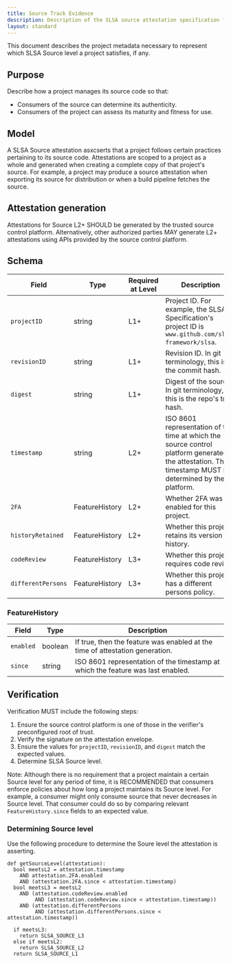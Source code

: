 ```yaml
---
title: Source Track Evidence
description: Description of the SLSA source attestation specification for verifying how source code is managed.
layout: standard
---
```

This document describes the project metadata necessary to represent which SLSA
Source level a project satisfies, if any.

## Purpose

Describe how a project manages its source code so that:

-   Consumers of the source can determine its authenticity.
-   Consumers of the project can assess its maturity and fitness for use.

## Model

A SLSA Source attestation asxcserts that a project follows certain practices
pertaining to its source code. Attestations are scoped to a project as a whole
and generated when creating a complete copy of that project's source. For
example, a project may produce a source attestation when exporting its source
for distribution or when a build pipeline fetches the source.

## Attestation generation

Attestations for Source L2+ SHOULD be generated by the trusted source control
platform. Alternatively, other authorized parties MAY generate L2+ attestations
using APIs provided by the source control platform.

## Schema

| Field | Type | Required at Level | Description
| --- | --- | --- | ---
| `projectID` | string | L1+ | Project ID. For example, the SLSA Specification's project ID is `www.github.com/slsa-framework/slsa`.
| `revisionID` | string | L1+ | Revision ID. In git terminology, this is the commit hash.
| `digest` | string | L1+ | Digest of the source. In git terminology, this is the repo's tree hash.
| `timestamp` | string | L2+ | ISO 8601 representation of the time at which the source control platform generated the attestation. This timestamp MUST be determined by the platform.
| `2FA` | FeatureHistory | L2+ | Whether 2FA was enabled for this project.
| `historyRetained` | FeatureHistory | L2+ | Whether this project retains its version history.
| `codeReview` | FeatureHistory | L3+ | Whether this project requires code review.
| `differentPersons` | FeatureHistory | L3+ | Whether this project has a different persons policy.

### FeatureHistory

| Field | Type | Description
| --- | --- | ---
| `enabled` | boolean | If true, then the feature was enabled at the time of attestation generation.
| `since` | string | ISO 8601 representation of the timestamp at which the feature was last enabled.

## Verification

Verification MUST include the following steps:

1.  Ensure the source control platform is one of those in the verifier's preconfigured root of trust.
2.  Verify the signature on the attestation envelope.
3.  Ensure the values for `projectID`, `revisionID`, and `digest` match the expected values.
4.  Determine SLSA Source level.

Note: Although there is no requirement that a project maintain a certain Source
level for any period of time, it is RECOMMENDED that consumers enforce policies
about how long a project maintains its Source level. For example, a consumer
might only consume source that never decreases in Source level. That consumer
could do so by comparing relevant `FeatureHistory.since` fields to an expected
value.

### Determining Source level

Use the following procedure to determine the Soure level the attestation is asserting.

```pseudocode
def getSourceLevel(attestation):
  bool meetsL2 = attestation.timestamp
    AND attestation.2FA.enabled
    AND (attestation.2FA.since < attestation.timestamp)
  bool meetsL3 = meetsL2
    AND (attestation.codeReview.enabled
         AND (attestation.codeReview.since < attestation.timestamp))
    AND (attestation.differentPersons
         AND (attestation.differentPersons.since < attestation.timestamp))

  if meetsL3:
    return SLSA_SOURCE_L3
  else if meetsL2:
    return SLSA_SOURCE_L2
  return SLSA_SOURCE_L1
```
